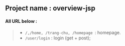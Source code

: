 ## Project name : overview-jsp
#### All URL below : 

> + `/,/home, /trang-chu, /homepage `: homepage. <br>
> + `/user/login` : login (get + post);
